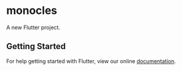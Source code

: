 # monocles

A new Flutter project.

## Getting Started

For help getting started with Flutter, view our online
[documentation](https://flutter.io/).
